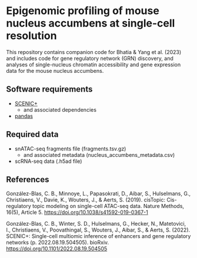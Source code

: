 # Epigenomic profiling of mouse nucleus accumbens at single-cell resolution
This repository contains companion code for Bhatia &amp; Yang et al. (2023) and includes code for gene regulatory network (GRN) discovery, and analyses of single-nucleus chromatin accessibility and gene expression data for the mouse nucleus accumbens.

## Software requirements
- [SCENIC+](https://scenicplus.readthedocs.io/en/latest/install.html)
  - and associated dependencies
- [pandas](https://pandas.pydata.org/docs/getting_started/install.html)

## Required data
- snATAC-seq fragments file (fragments.tsv.gz)
  - and associated metadata (nucleus_accumbens_metadata.csv)
- scRNA-seq data (.h5ad file)


## References
González-Blas, C. B., Minnoye, L., Papasokrati, D., Aibar, S., Hulselmans, G., Christiaens, V., Davie, K., Wouters, J., & Aerts, S. (2019). cisTopic: Cis-regulatory topic modeling on single-cell ATAC-seq data. Nature Methods, 16(5), Article 5. https://doi.org/10.1038/s41592-019-0367-1

González-Blas, C. B., Winter, S. D., Hulselmans, G., Hecker, N., Matetovici, I., Christiaens, V., Poovathingal, S., Wouters, J., Aibar, S., & Aerts, S. (2022). SCENIC+: Single-cell multiomic inference of enhancers and gene regulatory networks (p. 2022.08.19.504505). bioRxiv. https://doi.org/10.1101/2022.08.19.504505





